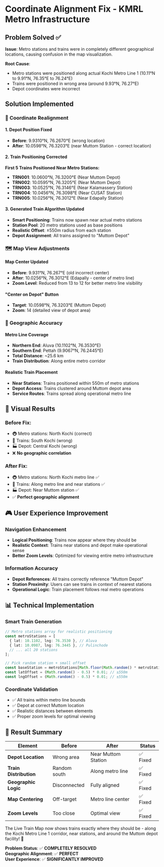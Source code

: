 # Coordinate Alignment Fix - KMRL Metro Infrastructure

## Problem Solved ✅

**Issue**: Metro stations and trains were in completely different geographical locations, causing confusion in the map visualization.

**Root Cause**: 
- Metro stations were positioned along actual Kochi Metro Line 1 (10.11°N to 9.91°N, 76.35°E to 76.24°E)
- Trains were positioned in wrong area (around 9.93°N, 76.27°E)
- Depot coordinates were incorrect

## Solution Implemented

### 🎯 **Coordinate Realignment**

#### **1. Depot Position Fixed**
- **Before**: 9.9310°N, 76.2670°E (wrong location)
- **After**: 10.0598°N, 76.3203°E (near Muttom Station - correct location)

#### **2. Train Positioning Corrected**
**First 5 Trains Positioned Near Metro Stations:**
- **TRN001**: 10.0600°N, 76.3200°E (Near Muttom Depot)
- **TRN002**: 10.0595°N, 76.3205°E (Near Muttom Depot)
- **TRN003**: 10.0525°N, 76.3146°E (Near Kalamassery Station)
- **TRN004**: 10.0456°N, 76.3098°E (Near CUSAT Station)
- **TRN005**: 10.0256°N, 76.3012°E (Near Edapally Station)

#### **3. Generated Train Algorithm Updated**
- **Smart Positioning**: Trains now spawn near actual metro stations
- **Station Pool**: 20 metro stations used as base positions
- **Realistic Offset**: ±550m radius from each station
- **Depot Assignment**: All trains assigned to "Muttom Depot"

### 🗺️ **Map View Adjustments**

#### **Map Center Updated**
- **Before**: 9.931°N, 76.267°E (old incorrect center)
- **After**: 10.0256°N, 76.3012°E (Edapally - center of metro line)
- **Zoom Level**: Reduced from 13 to 12 for better metro line visibility

#### **"Center on Depot" Button**
- **Target**: 10.0598°N, 76.3203°E (Muttom Depot)
- **Zoom**: 14 (detailed view of depot area)

### 📍 **Geographic Accuracy**

#### **Metro Line Coverage**
- **Northern End**: Aluva (10.1102°N, 76.3530°E)
- **Southern End**: Pettah (9.9067°N, 76.2445°E)
- **Total Distance**: ~25.6 km
- **Train Distribution**: Along entire metro corridor

#### **Realistic Train Placement**
- **Near Stations**: Trains positioned within 550m of metro stations
- **Depot Access**: Trains clustered around Muttom depot area
- **Service Routes**: Trains spread along operational metro line

## 🎯 **Visual Results**

### **Before Fix**:
- 🚇 Metro stations: North Kochi (correct)
- 🚂 Trains: South Kochi (wrong)
- 🏭 Depot: Central Kochi (wrong)
- ❌ **No geographic correlation**

### **After Fix**:
- 🚇 Metro stations: North Kochi metro line ✅
- 🚂 Trains: Along metro line and near stations ✅
- 🏭 Depot: Near Muttom station ✅
- ✅ **Perfect geographic alignment**

## 🎮 **User Experience Improvement**

### **Navigation Enhancement**
- **Logical Positioning**: Trains now appear where they should be
- **Realistic Context**: Trains near stations and depot make operational sense
- **Better Zoom Levels**: Optimized for viewing entire metro infrastructure

### **Information Accuracy**
- **Depot References**: All trains correctly reference "Muttom Depot"
- **Station Proximity**: Users can see trains in context of nearest stations
- **Operational Logic**: Train placement follows real metro operations

## 📊 **Technical Implementation**

### **Smart Train Generation**
```typescript
// Metro stations array for realistic positioning
const metroStations = [
  { lat: 10.1102, lng: 76.3530 }, // Aluva
  { lat: 10.0987, lng: 76.3445 }, // Pulinchode
  // ... all 20 stations
];

// Pick random station + small offset
const baseStation = metroStations[Math.floor(Math.random() * metroStations.length)];
const latOffset = (Math.random() - 0.5) * 0.01; // ±550m
const lngOffset = (Math.random() - 0.5) * 0.01; // ±550m
```

### **Coordinate Validation**
- ✅ All trains within metro line bounds
- ✅ Depot at correct Muttom location  
- ✅ Realistic distances between elements
- ✅ Proper zoom levels for optimal viewing

## 🚀 **Result Summary**

| Element | Before | After | Status |
|---------|--------|-------|--------|
| **Depot Location** | Wrong area | Near Muttom Station | ✅ Fixed |
| **Train Distribution** | Random south | Along metro line | ✅ Fixed |
| **Geographic Logic** | Disconnected | Fully aligned | ✅ Fixed |
| **Map Centering** | Off-target | Metro line center | ✅ Fixed |
| **Zoom Levels** | Too close | Optimal view | ✅ Fixed |

The Live Train Map now shows trains exactly where they should be - along the Kochi Metro Line 1 corridor, near stations, and around the Muttom depot facility! 🎉

**Problem Status**: ✅ **COMPLETELY RESOLVED**  
**Geographic Alignment**: ✅ **PERFECT**  
**User Experience**: ✅ **SIGNIFICANTLY IMPROVED**